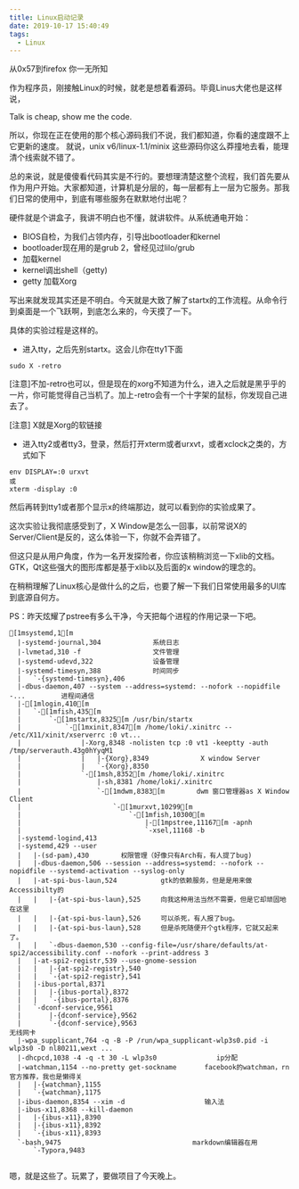 ```yaml
---
title: Linux启动记录
date: 2019-10-17 15:40:49
tags:
  - Linux
---
```

从0x57到firefox
你一无所知
<!--more-->

作为程序员，刚接触Linux的时候，就老是想着看源码。毕竟Linus大佬也是这样说，

  Talk is cheap, show me the code.

所以，你现在正在使用的那个核心源码我们不说，我们都知道，你看的速度跟不上它更新的速度。
就说，unix v6/linux-1.1/minix 这些源码你这么莽撞地去看，能理清个线索就不错了。

总的来说，就是傻傻看代码其实是不行的。要想理清楚这整个流程，我们首先要从作为用户开始。大家都知道，计算机是分层的，每一层都有上一层为它服务。那我们日常的使用中，到底有哪些服务在默默地付出呢？

硬件就是个讲盒子，我讲不明白也不懂，就讲软件。从系统通电开始：

* BIOS自检，为我们占领内存，引导出bootloader和kernel
* bootloader现在用的是grub 2，曾经见过lilo/grub
* 加载kernel
* kernel调出shell（getty)
* getty 加载Xorg

写出来就发现其实还是不明白。今天就是大致了解了startx的工作流程。从命令行到桌面是一个飞跃啊，到底怎么来的，今天摸了一下。

具体的实验过程是这样的。

* 进入tty，之后先别startx。这会儿你在tty1下面

```
sudo X -retro
```

[注意]不加-retro也可以，但是现在的xorg不知道为什么，进入之后就是黑乎乎的一片，你可能觉得自己当机了。加上-retro会有一个十字架的鼠标，你发现自己进去了。

[注意] X就是Xorg的软链接

* 进入tty2或者tty3，登录，然后打开xterm或者urxvt，或者xclock之类的，方式如下

```
env DISPLAY=:0 urxvt
或
xterm -display :0
```

然后再转到tty1或者那个显示x的终端那边，就可以看到你的实验成果了。

这次实验让我彻底感受到了，X Window是怎么一回事，以前常说X的Server/Client是反的，这么体验一下，你就不会弄错了。

但这只是从用户角度，作为一名开发探险者，你应该稍稍浏览一下xlib的文档。GTK，Qt这些强大的图形库都是基于xlib以及后面的x window的理念的。

在稍稍理解了Linux核心是做什么的之后，也要了解一下我们日常使用最多的UI库到底源自何方。

PS：昨天炫耀了pstree有多么干净，今天把每个进程的作用记录一下吧。

```
[1msystemd,1[m
  |-systemd-journal,304             系统日志
  |-lvmetad,310 -f                  文件管理
  |-systemd-udevd,322               设备管理
  |-systemd-timesyn,388             时间同步
  |   `-{systemd-timesyn},406
  |-dbus-daemon,407 --system --address=systemd: --nofork --nopidfile -...         进程间通信
  |-[1mlogin,410[m                      
  |   `-[1mfish,435[m
  |       `-[1mstartx,8325[m /usr/bin/startx
  |           `-[1mxinit,8347[m /home/loki/.xinitrc -- /etc/X11/xinit/xserverrc :0 vt...
  |               |-Xorg,8348 -nolisten tcp :0 vt1 -keeptty -auth /tmp/serverauth.43g0hYyqM1
  |               |   |-{Xorg},8349             X window Server
  |               |   `-{Xorg},8350
  |               `-[1msh,8352[m /home/loki/.xinitrc
  |                   |-sh,8381 /home/loki/.xinitrc
  |                   `-[1mdwm,8383[m        dwm 窗口管理器as X Window Client
  |                       `-[1murxvt,10299[m
  |                           `-[1mfish,10300[m
  |                               |-[1mpstree,11167[m -apnh
  |                               `-xsel,11168 -b
  |-systemd-logind,413
  |-systemd,429 --user
  |   |-(sd-pam),430        权限管理（好像只有Arch有，有人提了bug)
  |   |-dbus-daemon,506 --session --address=systemd: --nofork --nopidfile --systemd-activation --syslog-only
  |   |-at-spi-bus-laun,524           gtk的依赖服务，但是是用来做Accessibilty的
  |   |   |-{at-spi-bus-laun},525     向我这种用法当然不需要，但是它却顽固地在这里
  |   |   |-{at-spi-bus-laun},526     可以杀死，有人报了bug。
  |   |   |-{at-spi-bus-laun},528     但是杀死随便开个gtk程序，它就又起来了。
  |   |   `-dbus-daemon,530 --config-file=/usr/share/defaults/at-spi2/accessibility.conf --nofork --print-address 3
  |   |-at-spi2-registr,539 --use-gnome-session
  |   |   |-{at-spi2-registr},540
  |   |   `-{at-spi2-registr},541
  |   |-ibus-portal,8371
  |   |   |-{ibus-portal},8372
  |   |   `-{ibus-portal},8376
  |   `-dconf-service,9561
  |       |-{dconf-service},9562
  |       `-{dconf-service},9563                                            无线网卡
  |-wpa_supplicant,764 -q -B -P /run/wpa_supplicant-wlp3s0.pid -i wlp3s0 -D nl80211,wext ...
  |-dhcpcd,1038 -4 -q -t 30 -L wlp3s0               ip分配
  |-watchman,1154 --no-pretty get-sockname       facebook的watchman，rn官方推荐，我也是懒得关
  |   |-{watchman},1155
  |   `-{watchman},1175
  |-ibus-daemon,8354 --xim -d                    输入法
  |-ibus-x11,8368 --kill-daemon
  |   |-{ibus-x11},8390
  |   |-{ibus-x11},8392
  |   `-{ibus-x11},8393
  `-bash,9475                                 markdown编辑器在用
      `-Typora,9483
         

```

嗯，就是这些了。玩累了，要做项目了今天晚上。



